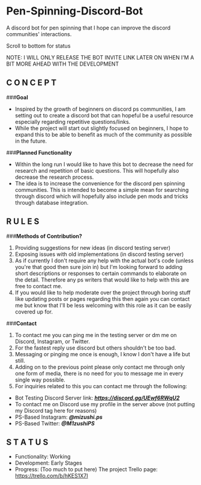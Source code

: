 # Pen-Spinning-Discord-Bot
A discord bot for pen spinning that I hope can improve the discord communities' interactions.

Scroll to bottom for status

NOTE: I WILL ONLY RELEASE THE BOT INVITE LINK LATER ON WHEN I'M A BIT MORE AHEAD WITH THE DEVELOPMENT

## C O N C E P T
###__Goal__
+ Inspired by the growth of beginners on discord ps communities, I am setting out to create a discord bot that can hopeful be a useful resource especially regarding repetitive questions/links.
+ While the project will start out slightly focused on beginners, I hope to expand this to be able to benefit as much of the community as possible in the future.

###__Planned Functionality__
+ Within the long run I would like to have this bot to decrease the need for research and repetition of basic questions. This will hopefully also decrease the research process.
+ The idea is to increase the convenience for the discord pen spinning communities. This is intended to become a simple mean for searching through discord which will hopefully also include pen mods and tricks through database integration.

## R U L E S
###__Methods of Contribution?__
1. Providing suggestions for new ideas (in discord testing server)
2. Exposing issues with old implementations (in discord testing server)
3. As if currently I don't require any help with the actual bot's code (unless you're that good then sure join in) but I'm looking forward to adding short descriptions or responses to certain commands to elaborate on the detail. Therefore any ps writers that would like to help with this are free to contact me.
4. If you would like to help moderate over the project through boring stuff like updating posts or pages regarding this then again you can contact me but know that I'll be less welcoming with this role as it can be easily covered up for.

###__Contact__
1. To contact me you can ping me in the testing server or dm me on Discord, Instagram, or Twitter.
2. For the fastest reply use discord but others shouldn't be too bad.
3. Messaging or pinging me once is enough, I know I don't have a life but still.
4. Adding on to the previous point please only contact me through only one form of media, there is no need for you to message me in every single way possible.
5. For inquiries related to this you can contact me through the following:
  + Bot Testing Discord Server link: ___https://discord.gg/UEwf6RWqU2___
  + To contact me on Discord use my profile in the server above (not putting my Discord tag here for reasons)
  + PS-Based Instagram: ___@mizushi.ps___
  + PS-Based Twitter: ___@M1zushiPS___

## S T A T U S
+ Functionality: Working
+ Development: Early Stages
+ Progress: (Too much to put here) The project Trello page: https://trello.com/b/hKES1X7I
